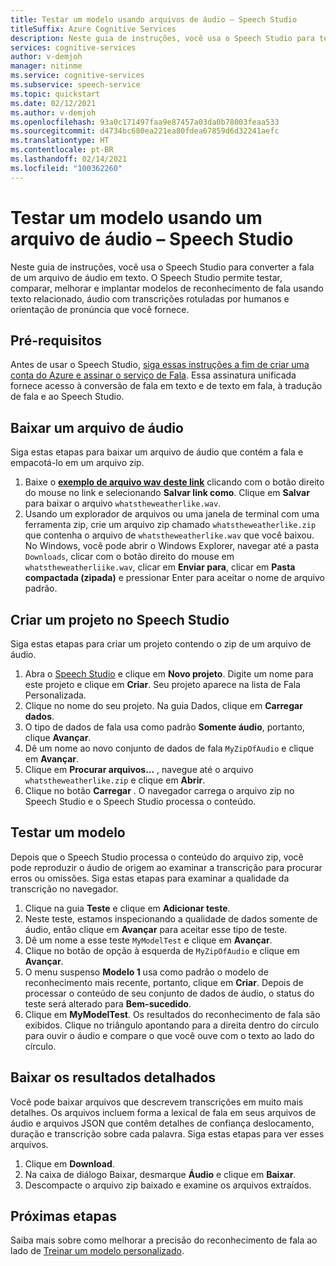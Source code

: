 ```yaml
---
title: Testar um modelo usando arquivos de áudio – Speech Studio
titleSuffix: Azure Cognitive Services
description: Neste guia de instruções, você usa o Speech Studio para testar o reconhecimento de fala em um arquivo de áudio.
services: cognitive-services
author: v-demjoh
manager: nitinme
ms.service: cognitive-services
ms.subservice: speech-service
ms.topic: quickstart
ms.date: 02/12/2021
ms.author: v-demjoh
ms.openlocfilehash: 93a0c171497faa9e87457a03da0b78003feaa533
ms.sourcegitcommit: d4734bc680ea221ea80fdea67859d6d32241aefc
ms.translationtype: HT
ms.contentlocale: pt-BR
ms.lasthandoff: 02/14/2021
ms.locfileid: "100362260"
---
```

# <a name="test-a-model-using-an-audio-file-in-speech-studio"></a>Testar um modelo usando um arquivo de áudio – Speech Studio

Neste guia de instruções, você usa o Speech Studio para converter a fala de um arquivo de áudio em texto. O Speech Studio permite testar, comparar, melhorar e implantar modelos de reconhecimento de fala usando texto relacionado, áudio com transcrições rotuladas por humanos e orientação de pronúncia que você fornece.

## <a name="prerequisites"></a>Pré-requisitos

Antes de usar o Speech Studio, [siga essas instruções a fim de criar uma conta do Azure e assinar o serviço de Fala](../custom-speech-overview.md#set-up-your-azure-account). Essa assinatura unificada fornece acesso à conversão de fala em texto e de texto em fala, à tradução de fala e ao Speech Studio.

## <a name="download-an-audio-file"></a>Baixar um arquivo de áudio

Siga estas etapas para baixar um arquivo de áudio que contém a fala e empacotá-lo em um arquivo zip.

1. Baixe o **[exemplo de arquivo wav deste link](https://raw.githubusercontent.com/Azure-Samples/cognitive-services-speech-sdk/f9807b1079f3a85f07cbb6d762c6b5449d536027/samples/cpp/windows/console/samples/whatstheweatherlike.wav)** clicando com o botão direito do mouse no link e selecionando **Salvar link como**. Clique em **Salvar** para baixar o arquivo `whatstheweatherlike.wav`.
2. Usando um explorador de arquivos ou uma janela de terminal com uma ferramenta zip, crie um arquivo zip chamado `whatstheweatherlike.zip` que contenha o arquivo de `whatstheweatherlike.wav` que você baixou. No Windows, você pode abrir o Windows Explorer, navegar até a pasta `Downloads`, clicar com o botão direito do mouse em `whatstheweatherliike.wav`, clicar em **Enviar para**, clicar em **Pasta compactada (zipada)** e pressionar Enter para aceitar o nome de arquivo padrão.

## <a name="create-a-project-in-the-speech-studio"></a>Criar um projeto no Speech Studio

Siga estas etapas para criar um projeto contendo o zip de um arquivo de áudio.

1. Abra o [Speech Studio](https://speech.microsoft.com/) e clique em **Novo projeto**. Digite um nome para este projeto e clique em **Criar**. Seu projeto aparece na lista de Fala Personalizada.
2. Clique no nome do seu projeto. Na guia Dados, clique em **Carregar dados**.
3. O tipo de dados de fala usa como padrão **Somente áudio**, portanto, clique **Avançar**.
4. Dê um nome ao novo conjunto de dados de fala `MyZipOfAudio` e clique em **Avançar**.
5. Clique em **Procurar arquivos...** , navegue até o arquivo `whatstheweatherlike.zip` e clique em **Abrir**.
6. Clique no botão **Carregar** . O navegador carrega o arquivo zip no Speech Studio e o Speech Studio processa o conteúdo.

## <a name="test-a-model"></a>Testar um modelo

Depois que o Speech Studio processa o conteúdo do arquivo zip, você pode reproduzir o áudio de origem ao examinar a transcrição para procurar erros ou omissões. Siga estas etapas para examinar a qualidade da transcrição no navegador.

1. Clique na guia **Teste** e clique em **Adicionar teste**.
2. Neste teste, estamos inspecionando a qualidade de dados somente de áudio, então clique em **Avançar** para aceitar esse tipo de teste.
3. Dê um nome a esse teste `MyModelTest` e clique em **Avançar**.
4. Clique no botão de opção à esquerda de `MyZipOfAudio` e clique em **Avançar**.
5. O menu suspenso **Modelo 1** usa como padrão o modelo de reconhecimento mais recente, portanto, clique em **Criar**. Depois de processar o conteúdo de seu conjunto de dados de áudio, o status do teste será alterado para **Bem-sucedido**.
6. Clique em **MyModelTest**. Os resultados do reconhecimento de fala são exibidos. Clique no triângulo apontando para a direita dentro do círculo para ouvir o áudio e compare o que você ouve com o texto ao lado do círculo.

## <a name="download-detailed-results"></a>Baixar os resultados detalhados

Você pode baixar arquivos que descrevem transcrições em muito mais detalhes. Os arquivos incluem forma a lexical de fala em seus arquivos de áudio e arquivos JSON que contêm detalhes de confiança deslocamento, duração e transcrição sobre cada palavra. Siga estas etapas para ver esses arquivos.

1. Clique em **Download**.
2. Na caixa de diálogo Baixar, desmarque **Áudio** e clique em **Baixar**.
3. Descompacte o arquivo zip baixado e examine os arquivos extraídos.

## <a name="next-steps"></a>Próximas etapas

Saiba mais sobre como melhorar a precisão do reconhecimento de fala ao lado de [Treinar um modelo personalizado](../how-to-custom-speech-test-and-train.md).